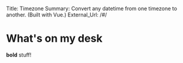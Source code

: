 Title:          Timezone
Summary:        Convert any datetime from one timezone to another. (Built with Vue.)
External_Url: /#/

# What's on my desk
**bold** stuff!

